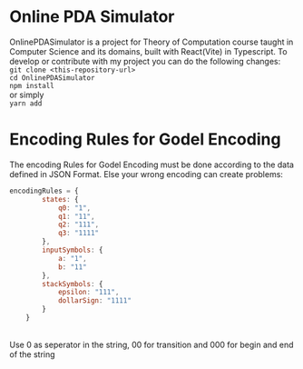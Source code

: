 # Online PDA Simulator
OnlinePDASimulator is a project for Theory of Computation course taught in Computer Science and its domains, built with React(Vite) in Typescript.
To develop or contribute with my project you can do the following changes:\
```git clone <this-repository-url>```\
```cd OnlinePDASimulator```\
```npm install```\
or simply\
```yarn add```

# Encoding Rules for Godel Encoding
The encoding Rules for Godel Encoding must be done according to the data defined in JSON Format. Else your wrong encoding can create problems:
```js
encodingRules = {
        states: {
            q0: "1",
            q1: "11",
            q2: "111",
            q3: "1111"
        },
        inputSymbols: {
            a: "1",
            b: "11"
        },
        stackSymbols: {
            epsilon: "111",
            dollarSign: "1111"
        }
    }
```
\
Use 0 as seperator in the string, 00 for transition and 000 for begin and end of the string
